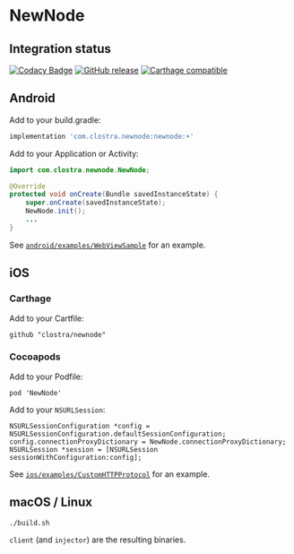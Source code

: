# NewNode

## Integration status

[![Codacy Badge](https://api.codacy.com/project/badge/Grade/fbeb689ec190470a90645fb016cbcfb7)](https://www.codacy.com/app/shalunov/newnode)
[![GitHub release](https://img.shields.io/github/release/clostra/newnode.svg)](https://github.com/clostra/newnode/releases/)
[![Carthage compatible](https://img.shields.io/badge/Carthage-compatible-4BC51D.svg?style=flat)](https://github.com/Carthage/Carthage)

## Android

Add to your build.gradle:
```groovy
implementation 'com.clostra.newnode:newnode:+'
```

Add to your Application or Activity:

```java
import com.clostra.newnode.NewNode;

@Override
protected void onCreate(Bundle savedInstanceState) {
    super.onCreate(savedInstanceState);
    NewNode.init();
    ...
}
```

See [`android/examples/WebViewSample`](https://github.com/clostra/newnode/tree/master/android/examples/WebViewSample) for an example.

## iOS

### Carthage

Add to your Cartfile:
```carthage
github "clostra/newnode"
```

### Cocoapods

Add to your Podfile:
```cocoapods
pod 'NewNode'
```

Add to your `NSURLSession`:

```objc
NSURLSessionConfiguration *config = NSURLSessionConfiguration.defaultSessionConfiguration;
config.connectionProxyDictionary = NewNode.connectionProxyDictionary;
NSURLSession *session = [NSURLSession sessionWithConfiguration:config];
```

See [`ios/examples/CustomHTTPProtocol`](https://github.com/clostra/newnode/tree/master/ios/examples/CustomHTTPProtocol) for an example.

## macOS / Linux
```bash
./build.sh
```
`client` (and `injector`) are the resulting binaries.

